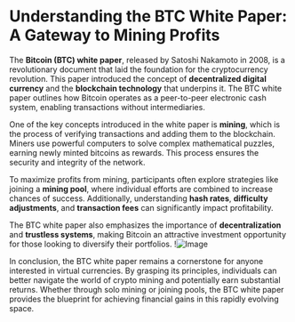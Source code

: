# Understanding the BTC White Paper: A Gateway to Mining Profits

The **Bitcoin (BTC) white paper**, released by Satoshi Nakamoto in 2008, is a revolutionary document that laid the foundation for the cryptocurrency revolution. This paper introduced the concept of **decentralized digital currency** and the **blockchain technology** that underpins it. The BTC white paper outlines how Bitcoin operates as a peer-to-peer electronic cash system, enabling transactions without intermediaries. 

One of the key concepts introduced in the white paper is **mining**, which is the process of verifying transactions and adding them to the blockchain. Miners use powerful computers to solve complex mathematical puzzles, earning newly minted bitcoins as rewards. This process ensures the security and integrity of the network. 

To maximize profits from mining, participants often explore strategies like joining a **mining pool**, where individual efforts are combined to increase chances of success. Additionally, understanding **hash rates**, **difficulty adjustments**, and **transaction fees** can significantly impact profitability. 

The BTC white paper also emphasizes the importance of **decentralization** and **trustless systems**, making Bitcoin an attractive investment opportunity for those looking to diversify their portfolios. !![Image](https://github.com/user-attachments/assets/3be06921-4469-491d-bd37-5f14c53422b7)

In conclusion, the BTC white paper remains a cornerstone for anyone interested in virtual currencies. By grasping its principles, individuals can better navigate the world of crypto mining and potentially earn substantial returns. Whether through solo mining or joining pools, the BTC white paper provides the blueprint for achieving financial gains in this rapidly evolving space.